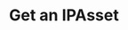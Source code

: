 ---
title: Get an IPAsset
excerpt: Retrieve an IPAsset
api:
  file: swagger2.json
  operationId: get_api-v2-assets-assetid
hidden: false
---